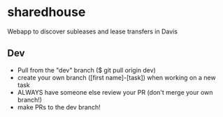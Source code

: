 # sharedhouse
Webapp to discover subleases and lease transfers in Davis

## Dev
- Pull from the "dev" branch ($ git pull origin dev)
- create your own branch ([first name]-[task]) when working on a new task
- ALWAYS have someone else review your PR (don't merge your own branch!)
- make PRs to the dev branch!
